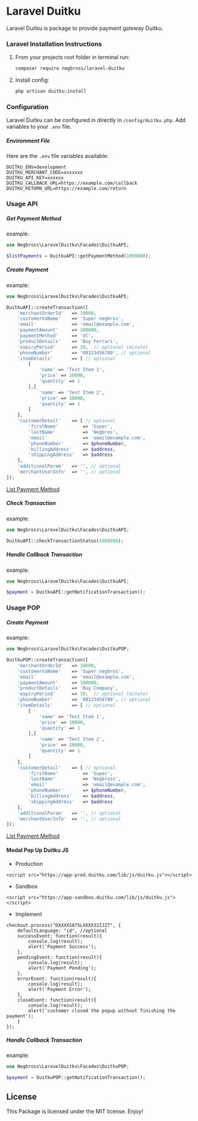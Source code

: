 # Laravel Duitku
Laravel Duitku is package to provide payment gateway Duitku.

### Laravel Installation Instructions
1. From your projects root folder in terminal run:

   ```bash
   composer require negbross/laravel-duitku
   ```

2. Install config:

   ```bash
   php artisan duitku:install
   ```

### Configuration
Laravel Duitku can be configured in directly in `/config/duitku.php`. Add variables to your `.env` file.


##### Environment File
Here are the `.env` file variables available:

```dotenv
DUITKU_ENV=development
DUITKU_MERCHANT_CODE=xxxxxxx
DUITKU_API_KEY=xxxxxx
DUITKU_CALLBACK_URL=https://example.com/callback
DUITKU_RETURN_URL=https://example.com/return
```

### Usage API

##### Get Payment Method
example:

```php
use Negbross\LaravelDuitku\Facades\DuitkuAPI;

$listPayments = DuitkuAPI::getPaymentMethod(1000000);
```

##### Create Payment
example:

```php
use Negbross\LaravelDuitku\Facades\DuitkuAPI;

DuitkuAPI::createTransaction([
    'merchantOrderId'   => 10000,
    'customerVaName'    => 'Super negbros',
    'email'             => 'email@example.com',
    'paymentAmount'     => 100000,
    'paymentMethod'     => 'VC',
    'productDetails'    => 'Buy Ferrari',
    'expiryPeriod'      => 10,  // optional (minute)
    'phoneNumber'       => '08123456789', // optional
    'itemDetails'       => [ // optional
        [
            'name' => 'Test Item 1',
            'price' => 10000,
            'quantity' => 1
        ],[
            'name' => 'Test Item 2',
            'price' => 10000,
            'quantity' => 1
        ]
    ],
    'customerDetail'    => [ // optional
        'firstName'         => 'Super',
        'lastName'          => 'Negbros',
        'email'             => 'email@example.com',
        'phoneNumber'       => $phoneNumber,
        'billingAddress'    => $address,
        'shippingAddress'   => $address
    ],
    'additionalParam'   => '', // optional
    'merchantUserInfo'  => '', // optional
]);
```
[List Payment Method](https://docs.duitku.com/api/id/#metode-pembayaran)

##### Check Transaction
example:

```php
use Negbross\LaravelDuitku\Facades\DuitkuAPI;

DuitkuAPI::checkTransactionStatus(1000000);
```

##### Handle Callback Transaction
example:

```php
use Negbross\LaravelDuitku\Facades\DuitkuAPI;

$payment = DuitkuAPI::getNotificationTransaction();
```

### Usage POP

##### Create Payment
example:

```php
use Negbross\LaravelDuitku\Facades\DuitkuPOP;

DuitkuPOP::createTransaction([
    'merchantOrderId'   => 10000,
    'customerVaName'    => 'Super negbros',
    'email'             => 'email@example.com',
    'paymentAmount'     => 100000,
    'productDetails'    => 'Buy Company',
    'expiryPeriod'      => 10,  // optional (minute)
    'phoneNumber'       => '08123456789', // optional
    'itemDetails'       => [ // optional
        [
            'name' => 'Test Item 1',
            'price' => 10000,
            'quantity' => 1
        ],[
            'name' => 'Test Item 2',
            'price' => 10000,
            'quantity' => 1
        ]
    ],
    'customerDetail'    => [ // optional
        'firstName'         => 'Super',
        'lastName'          => 'Negbross',
        'email'             => 'email@example.com',
        'phoneNumber'       => $phoneNumber,
        'billingAddress'    => $address,
        'shippingAddress'   => $address
    ],
    'additionalParam'   => '', // optional
    'merchantUserInfo'  => '', // optional
]);
```
[List Payment Method](https://docs.duitku.com/pop/id/?php#payment-method)

#### Modal Pop Up Duitku JS

* Production
```
<script src="https://app-prod.duitku.com/lib/js/duitku.js"></script>
```

* Sandbox
```
<script src="https://app-sandbox.duitku.com/lib/js/duitku.js"></script>
```

* Implement
```
checkout.process("DXXXXS875LXXXX32IJZ7", {
    defaultLanguage: "id", //optional
    successEvent: function(result){
        console.log(result);
        alert('Payment Success');
    },
    pendingEvent: function(result){
        console.log(result);
        alert('Payment Pending');
    },
    errorEvent: function(result){
        console.log(result);
        alert('Payment Error');
    },
    closeEvent: function(result){
        console.log(result);
        alert('customer closed the popup without finishing the payment');
    }
});
```

##### Handle Callback Transaction
example:

```php
use Negbross\LaravelDuitku\Facades\DuitkuPOP;

$payment = DuitkuPOP::getNotificationTransaction();
```

## License

This Package is licensed under the MIT license. Enjoy!
